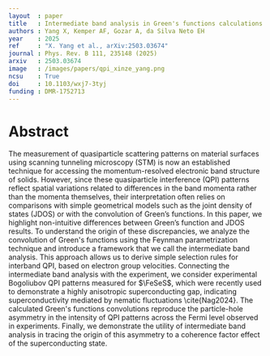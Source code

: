 ```yaml
---
layout  : paper
title   : Intermediate band analysis in Green's functions calculations of quasiparticle interference
authors : Yang X, Kemper AF, Gozar A, da Silva Neto EH
year    : 2025
ref     : "X. Yang et al., arXiv:2503.03674"
journal : Phys. Rev. B 111, 235148 (2025)
arxiv   : 2503.03674
image   : /images/papers/qpi_xinze_yang.png
ncsu    : True
doi     : 10.1103/wxj7-3tyj
funding : DMR-1752713
---
```


# Abstract
The measurement of quasiparticle scattering patterns on material surfaces using scanning tunneling microscopy (STM) is now an established technique for accessing the momentum-resolved electronic band structure of solids. However, since these quasiparticle interference (QPI) patterns reflect spatial variations related to differences in the band momenta rather than the momenta themselves, their interpretation often relies on comparisons with simple geometrical models such as the joint density of states (JDOS) or with the convolution of Green’s functions.  In this paper, we highlight non-intuitive differences between Green’s function and JDOS results. To understand the origin of these discrepancies, we analyze the convolution of Green's functions using the Feynman parametrization technique and introduce a framework that we call the intermediate band analysis. This approach allows us to derive simple selection rules for interband QPI, based on electron group velocities. Connecting the intermediate band analysis with the experiment, we consider experimental Bogoliubov QPI patterns measured for $\FeSeS$, which were recently used to demonstrate a highly anisotropic superconducting gap, indicating superconductivity mediated by nematic fluctuations \cite{Nag2024}. The calculated Green's functions convolutions reproduce the particle-hole asymmetry in the intensity of QPI patterns across the Fermi level observed in experiments. Finally, we demonstrate the utility of intermediate band analysis in tracing the origin of this asymmetry to a coherence factor effect of the superconducting state.

